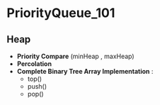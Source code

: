 # PriorityQueue_101
## **Heap**
  - **Priority Compare** (minHeap , maxHeap)
  - **Percolation**
  - **Complete Binary Tree Array Implementation** :
    - top()
    - push()
    - pop()

